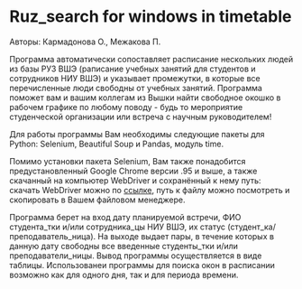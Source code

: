 # Ruz_search for windows in timetable

Авторы: Кармадонова О., Межакова П.

Программа автоматически сопоставляет расписание нескольких людей из базы РУЗ ВШЭ (раписание учебных занятий для студентов и сотрудников НИУ ВШЭ) и указывает промежутки, в которые все перечисленные люди свободны от учебных занятий. Программа поможет вам и вашим коллегам из Вышки найти свободное окошко в рабочем графике по любому поводу - будь то мероприятие студенческой организации или встреча с научным руководителем!

Для работы программы Вам необходимы следующие пакеты для Python: Selenium, Beautiful Soup и Pandas, модуль time.

Помимо установки пакета Selenium, Вам также понадобится предустановленный Google Chrome версии .95 и выше, а также скачанный на компьютер WebDriver и сохранённый к нему путь: скачать WebDriver можно по [ссылке](https://chromedriver.chromium.org/downloads), путь к файлу можно посмотреть и скопировать в Вашем файловом менеджере.

Программа берет на вход дату планируемой встречи, ФИО студента_тки и/или сотрудника_цы НИУ ВШЭ, их статус (студент_ка/преподаватель_ница). На выходе выдает пары, в течение которых в данную дату свободны все введенные студенты_тки и/или преподаватели_ницы. Вывод программы осуществляется в виде таблицы. Использованеи программы для поиска окон в расписании возможно как для одного дня, так и для периода времени. 
